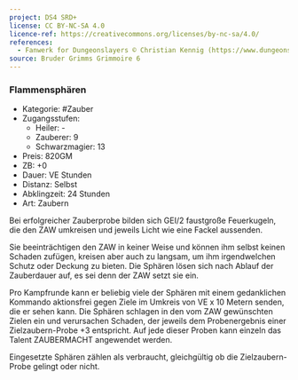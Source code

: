 ```yaml
---
project: DS4 SRD+
license: CC BY-NC-SA 4.0
licence-ref: https://creativecommons.org/licenses/by-nc-sa/4.0/
references: 
  - Fanwerk for Dungeonslayers © Christian Kennig (https://www.dungeonslayers.net/)
source: Bruder Grimms Grimmoire 6
---
```


### Flammensphären

- Kategorie: #Zauber
- Zugangsstufen:
  - Heiler: -
  - Zauberer: 9
  - Schwarzmagier: 13
- Preis: 820GM
- ZB: +0
- Dauer: VE Stunden
- Distanz: Selbst
- Abklingzeit: 24 Stunden
- Art: Zaubern

Bei erfolgreicher Zauberprobe bilden sich GEI/2 faustgroße Feuerkugeln, die den ZAW umkreisen und jeweils Licht wie eine Fackel aussenden.

Sie beeinträchtigen den ZAW in keiner Weise und können ihm selbst keinen Schaden zufügen, kreisen aber auch zu langsam, um ihm irgendwelchen Schutz oder Deckung zu bieten. Die Sphären lösen sich nach Ablauf der Zauberdauer auf, es sei denn der ZAW setzt sie ein.

Pro Kampfrunde kann er beliebig viele der Sphären mit einem gedanklichen Kommando aktionsfrei gegen Ziele im Umkreis von VE x 10 Metern senden, die er sehen kann. Die Sphären schlagen in den vom ZAW gewünschten Zielen ein und verursachen Schaden, der jeweils dem Probenergebnis einer Zielzaubern-Probe +3 entspricht. Auf jede dieser Proben kann einzeln das Talent ZAUBERMACHT angewendet werden.

Eingesetzte Sphären zählen als verbraucht, gleichgültig ob die Zielzaubern-Probe gelingt oder nicht.


